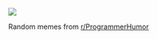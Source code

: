 ![](https://preview.redd.it/7ykxfftnzgtd1.png?width=640&crop=smart&auto=webp&s=633258301c1259868ca7a09c4c2820725eeeaeef)

 Random memes from [r/ProgrammerHumor](https://www.reddit.com/r/ProgrammerHumor/)
